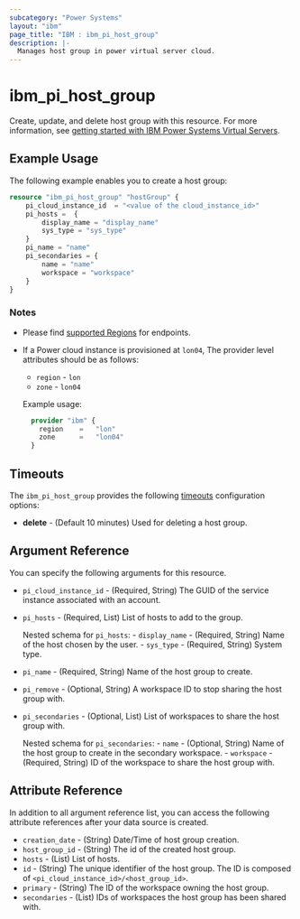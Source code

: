 ```yaml
---
subcategory: "Power Systems"
layout: "ibm"
page_title: "IBM : ibm_pi_host_group"
description: |-
  Manages host group in power virtual server cloud.
---
```


# ibm_pi_host_group

Create, update, and delete host group with this resource. For more information, see [getting started with IBM Power Systems Virtual Servers](https://cloud.ibm.com/docs/power-iaas?topic=power-iaas-getting-started).

## Example Usage

The following example enables you to create a host group:

```terraform
resource "ibm_pi_host_group" "hostGroup" {
    pi_cloud_instance_id  = "<value of the cloud_instance_id>"
    pi_hosts =  {
        display_name = "display_name"
        sys_type = "sys_type"
    }
    pi_name = "name"
    pi_secondaries = {
        name = "name"
        workspace = "workspace"
    }
}
```

### Notes

* Please find [supported Regions](https://cloud.ibm.com/apidocs/power-cloud#endpoint) for endpoints.
* If a Power cloud instance is provisioned at `lon04`, The provider level attributes should be as follows:
  * `region` - `lon`
  * `zone` - `lon04`
  
  Example usage:
  
  ```terraform
    provider "ibm" {
      region    =   "lon"
      zone      =   "lon04"
    }
  ```

## Timeouts

The `ibm_pi_host_group` provides the following [timeouts](https://www.terraform.io/docs/language/resources/syntax.html) configuration options:

* **delete** - (Default 10 minutes) Used for deleting a host group.
  
## Argument Reference

You can specify the following arguments for this resource.

* `pi_cloud_instance_id` - (Required, String) The GUID of the service instance associated with an account.

* `pi_hosts` - (Required, List) List of hosts to add to the group.
  
  Nested schema for `pi_hosts`:
      - `display_name` - (Required, String) Name of the host chosen by the user.
      - `sys_type` - (Required, String) System type.

* `pi_name` - (Required, String) Name of the host group to create.
* `pi_remove` - (Optional, String) A workspace ID to stop sharing the host group with.
* `pi_secondaries` - (Optional, List) List of workspaces to share the host group with.
  
   Nested schema for `pi_secondaries`:
      - `name` - (Optional, String) Name of the host group to create in the secondary workspace.
      - `workspace` - (Required, String) ID of the workspace to share the host group with.

## Attribute Reference

In addition to all argument reference list, you can access the following attribute references after your data source is created.

* `creation_date` - (String) Date/Time of host group creation.
* `host_group_id` - (String) The id of the created host group.
* `hosts` - (List) List of hosts.
* `id` - (String) The unique identifier of the host group. The ID is composed of `<pi_cloud_instance_id>/<host_group_id>`.
* `primary` - (String) The ID of the workspace owning the host group.
* `secondaries` - (List) IDs of workspaces the host group has been shared with.
